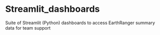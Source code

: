 # Streamlit_dashboards


Suite of Streamlit (Python) dashboards to access EarthRanger summary data for team support
